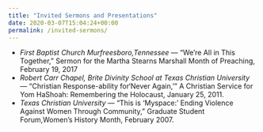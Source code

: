 ```yaml
---
title: "Invited Sermons and Presentations"
date: 2020-03-07T15:04:24+00:00
permalink: /invited-sermons/
---
```


  - _First Baptist Church Murfreesboro,Tennessee_ &mdash; “We’re All in This Together,” Sermon for the Martha Stearns Marshall Month of Preaching, February 19, 2017
  - _Robert Carr Chapel, Brite Divinity School at Texas Christian University_ &mdash; “Christian Response-ability for‘Never Again,’” A Christian Service for Yom HaShoah: Remembering the Holocaust, January 25, 2011.
  - _Texas Christian University_ &mdash; “This is ‘Myspace:’ Ending Violence Against Women Through Community,” Graduate Student Forum,Women’s History Month, February 2007.
